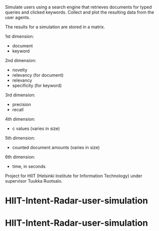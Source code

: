 Simulate users using a search engine that retrieves documents for typed queries and clicked keywords. Collect and plot the resulting data from the user agents.

The results for a simulation are stored in a matrix.

1st dimension:
- document
- keyword

2nd dimension:
- novelty
- relevancy
(for document)
- relevancy
- specificity
(for keyword)

3rd dimension:
- precision
- recall

4th dimension:
- c values
(varies in size)

5th dimension:
- counted document amounts
(varies in size)

6th dimension:
- time, in seconds

Project for HIIT (Helsinki Institute for Information Technology) under supervisor Tuukka Ruotsalo.
# HIIT-Intent-Radar-user-simulation
# HIIT-Intent-Radar-user-simulation
